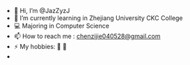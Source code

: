 - 👋 Hi, I’m @JazZyzJ
- 🌱 I’m currently learning in Zhejiang University CKC College
- 💻 Majoring in Computer Science
- 📫 How to reach me : chenzijie040528@gmail.com
- ⚡ My hobbies: 🎷 🏀
- 


